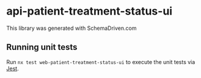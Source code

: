 
# api-patient-treatment-status-ui

This library was generated with SchemaDriven.com

## Running unit tests

Run `nx test web-patient-treatment-status-ui` to execute the unit tests via [Jest](https://jestjs.io).

